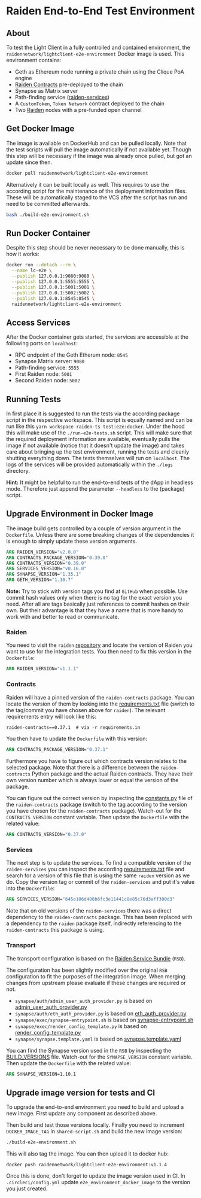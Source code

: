 # Raiden End-to-End Test Environment

## About

To test the Light Client in a fully controlled and contained environment, the
`raidennetwork/lightclient-e2e-environment` Docker image is used. This
environment contains:

- Geth as Ethereum node running a private chain using the Clique PoA engine
- [Raiden Contracts](https://github.com/raiden-network/raiden-contracts) pre-deployed to the chain
- Synapse as Matrix server
- Path-finding service ([raiden-services](https://github.com/raiden-network/raiden-services))
- A `CustomToken`, `Token Network` contract deployed to the chain
- Two [Raiden](https://github.com/raiden-network/raiden) nodes with a pre-funded open channel

## Get Docker Image

The image is available on DockerHub and can be pulled locally. Note that the
test scripts will pull the image automatically if not available yet. Though this
step will be necessary if the image was already once pulled, but got an update
since then.

```sh
docker pull raidennetwork/lightclient-e2e-environment
```

Alternatively it can be built locally as well. This requires to use the
according script for the maintenance of the deployment information files. These
will be automatically staged to the VCS after the script has run and need to be
committed afterwards.

```sh
bash ./build-e2e-environment.sh
```

## Run Docker Container

Despite this step should be never necessary to be done manually, this is how it
works:

```sh
docker run --detach --rm \
  --name lc-e2e \
  --publish 127.0.0.1:9080:9080 \
  --publish 127.0.0.1:5555:5555 \
  --publish 127.0.0.1:5001:5001 \
  --publish 127.0.0.1:5002:5002 \
  --publish 127.0.0.1:8545:8545 \
  raidennetwork/lightclient-e2e-environment
```

## Access Services

After the Docker container gets started, the services are accessible at the
following ports on `localhost`:

- RPC endpoint of the Geth Etherum node: `8545`
- Synapse Matrix server: `9080`
- Path-finding service: `5555`
- First Raiden node: `5001`
- Second Raiden node: `5002`

## Running Tests

In first place it is suggested to run the tests via the according package script
in the respective workspace. This script is equally named and can be run like
this `yarn workspace raiden-ts test:e2e:docker`.
Under the hood this will make use of the `./run-e2e-tests.sh` script. This will
make sure that the required deployment information are available, eventually
pulls the image if not available (notice that it doesn't update the image) and
takes care about bringing up the test environment, running the tests and cleanly
shutting everything down. The tests themselves will run on `localhost`. The logs
of the services will be provided automatically within the `./logs`
directory.

**Hint:** It might be helpful to run the end-to-end tests of the dApp in
headless mode. Therefore just append the parameter `--headless` to the (package)
script.

## Upgrade Environment in Docker Image

The image build gets controlled by a couple of version argument in the
`Dockerfile`. Unless there are some breaking changes of the dependencies it is
enough to simply update these version arguments.

```dockerfile
ARG RAIDEN_VERSION="v2.0.0"
ARG CONTRACTS_PACKAGE_VERSION="0.39.0"
ARG CONTRACTS_VERSION="0.39.0"
ARG SERVICES_VERSION="v0.16.0"
ARG SYNAPSE_VERSION="1.35.1"
ARG GETH_VERSION="1.10.7"
```

**Note:**
Try to stick with version tags you find at `GitHub` when possible. Use commit
hash values only when there is no tag for the exact version you need. After all
are tags basically just references to commit hashes on their own. But their
advantage is that they have a name that is more handy to work with and better to
read or communicate.

### Raiden

You need to visit the `raiden`
[repository](https://github.com/raiden-network/raiden/) and locate the version
of Raiden you want to use for the integration tests. You then need to fix this
version in the `Dockerfile`:

```dockerfile
ARG RAIDEN_VERSION="v1.1.1"
```

### Contracts

Raiden will have a pinned version of the `raiden-contracts` package. You can
locate the version of them by looking into the
[requirements.txt](https://github.com/raiden-network/raiden/blob/develop/requirements/requirements.txt)
file (switch to the tag/commit you have chosen above for `raiden`). The
relevant requirements entry will look like this:

```requirements.txt
raiden-contracts==0.37.1  # via -r requirements.in
```

You then have to update the `Dockerfile` with this version:

```dockerfile
ARG CONTRACTS_PACKAGE_VERSION="0.37.1"
```

Furthermore you have to figure out which contracts version relates to the
selected package. Note that there is a difference between the `raiden-contracts`
Python package and the actual Raiden contracts. They have their own version
number which is always lower or equal the version of the package.

You can figure out the correct version by inspecting the
[constants.py](https://github.com/raiden-network/raiden-contracts/blob/master/raiden_contracts/constants.py)
file of the `raiden-contracts` package (switch to the tag according to the
version you have chosen for the `raiden-contracts` package). Watch-out for the
`CONTRACTS_VERSION` constant variable. Then update the `Dockerfile` with the
related value:

```dockerfile
ARG CONTRACTS_VERSION="0.37.0"
```

### Services

The next step is to update the services. To find a compatible version of
the `raiden-services` you can inspect the according
[requirements.txt](https://github.com/raiden-network/raiden-services/blob/master/requirements.txt)
file and search for a version of this file that is using the same `raiden`
version as we do. Copy the version tag or commit of the `raiden-services` and
put it's value into the `Dockerfile`:

```dockerfile
ARG SERVICES_VERSION="645e106d406b6fc3e11441c8e85c76d3aff300d3"
```

Note that on old versions of the `raiden-services` there was a direct dependency
to the `raiden-contracts` package. This has been replaced with a dependency to
the `raiden` package itself, indirectly referencing to the `raiden-contracts`
this package is using.

### Transport

The transport configuration is based on the [Raiden Service
Bundle](https://github.com/raiden-network/raiden-service-bundle/) (`RSB`).

The configuration has been slightly modified over the original `RSB`
configuration to fit the purposes of the integration image. When merging changes
from upstream please evaluate if these changes are required or not.

- `synapse/auth/admin_user_auth_provider.py` is based on [admin_user_auth_provider.py](https://github.com/raiden-network/raiden-service-bundle/blob/master/build/synapse/admin_user_auth_provider.py)
- `synapse/auth/eth_auth_provider.py` is based on [eth_auth_provider.py](https://github.com/raiden-network/raiden-service-bundle/blob/master/build/synapse/eth_auth_provider.py)
- `synapse/exec/synapse-entrypoint.sh` is based on [synapse-entrypoint.sh](https://github.com/raiden-network/raiden-service-bundle/blob/master/build/synapse/synapse-entrypoint.sh)
- `synapse/exec/render_config_template.py` is based on [render_config_template.py](https://github.com/raiden-network/raiden-service-bundle/blob/master/build/synapse/render_config_template.py)
- `synapse/synapse.template.yaml` is based on [synapse.template.yaml](https://github.com/raiden-network/raiden-service-bundle/blob/master/config/synapse/synapse.template.yaml)

You can find the Synapse version used in the `RSB` by inspecting the
[BUILD_VERSIONS](https://github.com/raiden-network/raiden-service-bundle/blob/master/BUILD_VERSIONS)
file. Watch-out for the `SYNAPSE_VERSION` constant variable. Then update the
`Dockerfile` with the related value:

```dockerfile
ARG SYNAPSE_VERSION=1.10.1
```

## Upgrade image version for tests and CI

To upgrade the end-to-end environment you need to build and upload a new image.
First update any component as described above.

Then build and test those versions locally. Finally you need to increment
`DOCKER_IMAGE_TAG` in `shared-script.sh` and build the new image version:

```sh
./build-e2e-environment.sh
```

This will also tag the image. You can then upload it to docker hub:

```
docker push raidennetwork/lightclient-e2e-environment:v1.1.4
```

Once this is done, don't forget to update the image version used in CI. In
`.circleci/config.yml` update `e2e_environment_docker_image` to the version you
just created.
